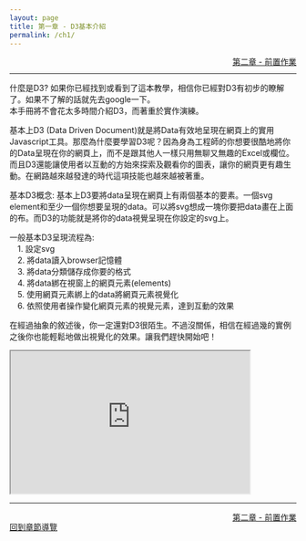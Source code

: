 ```yaml
---
layout: page
title: 第一章 - D3基本介紹
permalink: /ch1/
---
```


<div style = "float: right"><a href = "/ch2/">第二章 - 前置作業</a></div>
<br>

***

什麼是D3? 
如果你已經找到或看到了這本教學，相信你已經對D3有初步的瞭解了。如果不了解的話就先去google一下。  
本手冊將不會花太多時間介紹D3，而著重於實作演練。

基本上D3 (Data Driven Document)就是將Data有效地呈現在網頁上的實用Javascript工具。那麼為什麼要學習D3呢？因為身為工程師的你想要很酷地將你的Data呈現在你的網頁上，而不是跟其他人一樣只用無聊又無趣的Excel或欄位。而且D3還能讓使用者以互動的方始來探索及觀看你的圖表，讓你的網頁更有趣生動。在網路越來越發達的時代這項技能也越來越被著重。

基本D3概念:
基本上D3要將data呈現在網頁上有兩個基本的要素。一個svg element和至少一個你想要呈現的data。可以將svg想成一塊你要把data畫在上面的布。而D3的功能就是將你的data視覺呈現在你設定的svg上。

一般基本D3呈現流程為:  
&emsp;1. 設定svg  
&emsp;2. 將data讀入browser記憶體  
&emsp;3. 將data分類儲存成你要的格式  
&emsp;4. 將data綁在視窗上的網頁元素(elements)  
&emsp;5. 使用網頁元素綁上的data將網頁元素視覺化  
&emsp;6. 依照使用者操作變化網頁元素的視覺元素，達到互動的效果  

在經過抽象的敘述後，你一定還對D3很陌生。不過沒關係，相信在經過幾的實例之後你也能輕鬆地做出視覺化的效果。讓我們趕快開始吧！
<br>

<iframe width="420" height="250"
src="http://www.youtube.com/embed/pRiY0PhjTm8">
</iframe>

***

<div style = "float: right"><a href = "/ch2/">第二章 - 前置作業</a></div>
<br>
<div>
	<a href = "/">回到章節導覽</a>
</div>



